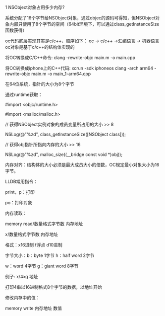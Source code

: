 1 NSObject对象占用多少内存?

系统分配了16个字节给NSObject对象，通过objec的源码可得知，但NSObject对象内部只使用了8个字节的空间（64bit环境下，可以通过class_getInstanceSize函数获得）

oc代码底层实现其实是c/c++，顺序如下：
oc -> c/c++ ->汇编语言 -> 机器语言
oc对象是基于c/c++的结构体实现的

将OC转换成C/C++命令:
clang -rewrite-objc main.m -o main.cpp

将OC转换成iphone上的C++代码:
xcrun -sdk iphoneos clang -arch arm64 -rewrite-objc main.m -o main_1-arm64.cpp

在64位系统，指针的大小为8个字节

通过runtime获取：

\#import <objc/runtime.h>

\#import <malloc/malloc.h>

// 获得NSObject实例对象的成员变量所占用的大小 >> 8

 NSLog(@"%zd", class_getInstanceSize([NSObject class]));

  // 获得obj指针所指向内存的大小 >> 16

  NSLog(@"%zd", malloc_size((__bridge const void *)obj));



内存对齐：结构体的大小必须是最大成员大小的倍数，OC规定最小对象大小为16字节。



LLDB常用指令：

print，p：打印

po：打印对象



内存读取：

memory read/数量格式字节数 内存地址 

x/数量格式字节数 内存地址	

格式：x16进制	f浮点	d10进制

字节大小：b：byte 1字节	h：half word 2字节

w：word 4字节   g：giant word 8字节

例子: x/4xg	地址

打印4串以16进制格式8个字节的数据，以地址开始

修改内存中的值：

memory write 内存地址 数值







